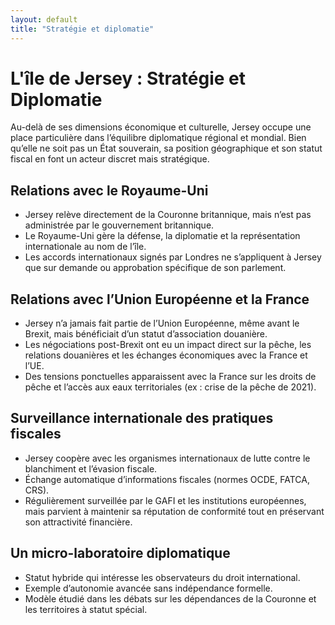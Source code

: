 ```yaml
---
layout: default
title: "Stratégie et diplomatie"
---
```


# L'île de Jersey : Stratégie et Diplomatie

Au-delà de ses dimensions économique et culturelle, Jersey occupe une place particulière dans l’équilibre diplomatique régional et mondial. Bien qu’elle ne soit pas un État souverain, sa position géographique et son statut fiscal en font un acteur discret mais stratégique.

## Relations avec le Royaume-Uni

- Jersey relève directement de la Couronne britannique, mais n’est pas administrée par le gouvernement britannique.
- Le Royaume-Uni gère la défense, la diplomatie et la représentation internationale au nom de l’île.
- Les accords internationaux signés par Londres ne s’appliquent à Jersey que sur demande ou approbation spécifique de son parlement.

## Relations avec l’Union Européenne et la France

- Jersey n’a jamais fait partie de l’Union Européenne, même avant le Brexit, mais bénéficiait d’un statut d’association douanière.
- Les négociations post-Brexit ont eu un impact direct sur la pêche, les relations douanières et les échanges économiques avec la France et l’UE.
- Des tensions ponctuelles apparaissent avec la France sur les droits de pêche et l’accès aux eaux territoriales (ex : crise de la pêche de 2021).

## Surveillance internationale des pratiques fiscales

- Jersey coopère avec les organismes internationaux de lutte contre le blanchiment et l’évasion fiscale.
- Échange automatique d’informations fiscales (normes OCDE, FATCA, CRS).
- Régulièrement surveillée par le GAFI et les institutions européennes, mais parvient à maintenir sa réputation de conformité tout en préservant son attractivité financière.

## Un micro-laboratoire diplomatique

- Statut hybride qui intéresse les observateurs du droit international.
- Exemple d’autonomie avancée sans indépendance formelle.
- Modèle étudié dans les débats sur les dépendances de la Couronne et les territoires à statut spécial.
